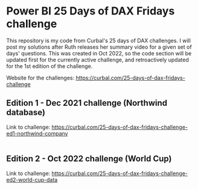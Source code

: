 # Power BI 25 Days of DAX Fridays challenge
This repository is my code from Curbal's 25 days of DAX challenges. I will post my solutions after Ruth releases her summary video for a given set of days' questions. This was created in Oct 2022, so the code section will be updated first for the currently active challenge, and retroactively updated for the 1st edition of the challenge.

Website for the challenges: https://curbal.com/25-days-of-dax-fridays-challenge

## Edition 1 - Dec 2021 challenge (Northwind database)
Link to challenge: https://curbal.com/25-days-of-dax-fridays-challenge-ed1-northwind-company  
<br>

## Edition 2 - Oct 2022 challenge (World Cup)
Link to challenge: https://curbal.com/25-days-of-dax-fridays-challenge-ed2-world-cup-data
<br>
